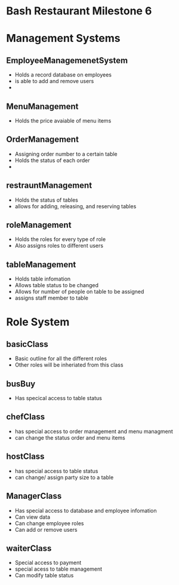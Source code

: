 # Bash Restaurant Milestone 6 

# Management Systems

## EmployeeManagemenetSystem
- Holds a record database on employees
- is able to add and remove users 
- 

## MenuManagement
- Holds the price avaiable of menu items

## OrderManagement
- Assigning order number to a certain table
- Holds the status of each order
- 

## restrauntManagement
- Holds the status of tables
- allows for adding, releasing, and reserving tables

## roleManagement 
- Holds the roles for every type of role 
- Also assigns roles to different users 

## tableManagement
- Holds table infomation
- Allows table status to be changed
- Allows for number of people on table to be assigned
- assigns staff member to table

# Role System
## basicClass
- Basic outline for all the different roles
- Other roles will be inheriated from this class

## busBuy
- Has specical access to table status

## chefClass
- has special access to order management and menu managment 
- can change the status order and menu items

## hostClass
- has special access to table status
- can change/ assign party size to a table

## ManagerClass
- Has special access to database and employee infomation 
- Can view data
- Can change employee roles
- Can add or remove users 

## waiterClass
- Special access to payment
- special acess to table management
- Can modify table status
